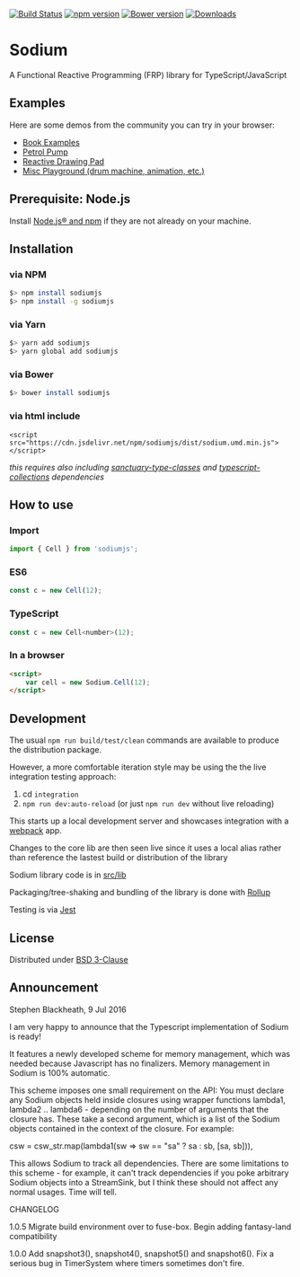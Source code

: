 [![Build Status](https://travis-ci.org/SodiumFRP/sodium-typescript.svg?branch=master)](https://travis-ci.org/SodiumFRP/sodium-typescript)
[![npm version](https://badge.fury.io/js/sodiumjs.svg)](https://badge.fury.io/js/sodiumjs)
[![Bower version](https://badge.fury.io/bo/sodiumjs.svg)](https://badge.fury.io/bo/sodiumjs)
[![Downloads](http://img.shields.io/npm/dm/sodiumjs.svg)](https://npmjs.org/package/sodiumjs)

# Sodium

A Functional Reactive Programming (FRP) library for TypeScript/JavaScript

## Examples

Here are some demos from the community you can try in your browser: 

* [Book Examples](https://github.com/graforlock/sodium-typescript-examples)
* [Petrol Pump](https://huanhulan.github.io/petrol_pump/)
* [Reactive Drawing Pad](https://github.com/graforlock/reactive-drawing-pad/tree/master)
* [Misc Playground (drum machine, animation, etc.)](https://github.com/dakom/sodium-typescript-playground)

## Prerequisite: Node.js

Install [Node.js® and npm](https://nodejs.org/en/download/current/) if they are not already on your machine.

## Installation

### via NPM
```bash
$> npm install sodiumjs
$> npm install -g sodiumjs
```

### via Yarn
```bash
$> yarn add sodiumjs
$> yarn global add sodiumjs
```

### via Bower
```bash
$> bower install sodiumjs
```

### via html include 
```
<script src="https://cdn.jsdelivr.net/npm/sodiumjs/dist/sodium.umd.min.js"></script>
```

_this requires also including [sanctuary-type-classes](https://github.com/sanctuary-js/sanctuary-type-classes) and [typescript-collections](https://github.com/basarat/typescript-collections) dependencies_

## How to use

### Import
```javascript
import { Cell } from 'sodiumjs';
```
### ES6

```javascript
const c = new Cell(12);
```

### TypeScript
```javascript
const c = new Cell<number>(12);
```

### In a browser

```html
<script>
    var cell = new Sodium.Cell(12);
</script>
```

## Development

The usual `npm run build/test/clean` commands are available to produce the distribution package.

However, a more comfortable iteration style may be using the the live integration testing approach:

1. cd `integration`
2. `npm run dev:auto-reload` (or just `npm run dev` without live reloading)

This starts up a local development server and showcases integration with a [webpack](https://webpack.github.io/) app. 

Changes to the core lib are then seen live since it uses a local alias rather than reference the lastest build or distribution of the library

Sodium library code is in [src/lib](src/lib)

Packaging/tree-shaking and bundling of the library is done with [Rollup](https://rollupjs.org/)

Testing is via [Jest](https://facebook.github.io/jest/)

## License

Distributed under [BSD 3-Clause](https://opensource.org/licenses/BSD-3-Clause)

## Announcement

Stephen Blackheath, 9 Jul 2016

I am very happy to announce that the Typescript implementation of Sodium is ready!

It features a newly developed scheme for memory management, which was needed
because Javascript has no finalizers. Memory management in Sodium is 100%
automatic.

This scheme imposes one small requirement on the API: You must declare any Sodium
objects held inside closures using wrapper functions lambda1, lambda2 ..
lambda6 - depending on the number of arguments that the closure has.
These take a second argument, which is a list of the Sodium objects contained
in the context of the closure. For example:

  csw = csw_str.map(lambda1(sw => sw == "sa" ? sa : sb, [sa, sb])),

This allows Sodium to track all dependencies. There are some limitations to this
scheme - for example, it can't track dependencies if you poke arbitrary Sodium
objects into a StreamSink, but I think these should not affect any normal usages.
Time will tell.

CHANGELOG

1.0.5    Migrate build environment over to fuse-box. 
         Begin adding fantasy-land compatibility
         
1.0.0    Add snapshot3(), snapshot4(), snapshot5() and snapshot6().
         Fix a serious bug in TimerSystem where timers sometimes don't fire.
